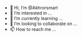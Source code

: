 - 👋 Hi, I’m @Akhrorsmart
- 👀 I’m interested in ...
- 🌱 I’m currently learning ...
- 💞️ I’m looking to collaborate on ...
- 📫 How to reach me ...

<!---
Akhrorsmart/Akhrorsmart is a ✨ special ✨ repository because its `README.md` (this file) appears on your GitHub profile.
You can click the Preview link to take a look at your changes.
--->
